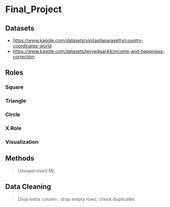 # Final_Project
## Datasets
* https://www.kaggle.com/datasets/vinitasilaparasetty/country-coordinates-world
* https://www.kaggle.com/datasets/levyedgar44/income-and-happiness-correction

## Roles
### Square

### Triangle

### Circle

### X Role 


### Visualization


## Methods 
> Unsupervised ML 


## Data Cleaning
> Drop extra column , drop empty rows, check duplicates
